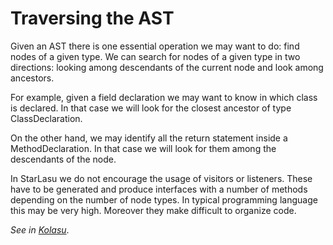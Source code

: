 # Traversing the AST

Given an AST there is one essential operation we may want to do: find nodes of a given type. We can search for nodes of a given type in two 
directions: looking among descendants of the current node and look among ancestors.

For example, given a field declaration we may want to know in which class is declared. In that case we will look for the closest ancestor 
of type ClassDeclaration.

On the other hand, we may identify all the return statement inside a MethodDeclaration. In that case we will look for them among the descendants 
of the node.

In StarLasu we do not encourage the usage of visitors or listeners. These have to be generated and produce interfaces with a number of methods depending on the number of node types. In typical programming language this may be very high. Moreover they make difficult to organize code.

_See in [Kolasu](https://github.com/Strumenta/kolasu/blob/master/core/src/main/kotlin/com/strumenta/kolasu/model/Traversing.kt)_.
